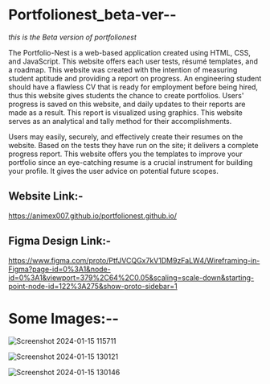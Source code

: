 # Portfolionest_beta-ver--
*this is the Beta version of portfolionest*


 
The Portfolio-Nest is a web-based application created using HTML, CSS, and
JavaScript. This website offers each user tests, résumé templates, and a roadmap. This
website was created with the intention of measuring student aptitude and providing a
report on progress. An engineering student should have a flawless CV that is ready for
employment before being hired, thus this website gives students the chance to create
portfolios.
Users' progress is saved on this website, and daily updates to their reports are made as
a result. This report is visualized using graphics. This website serves as an analytical
and tally method for their accomplishments.




Users may easily, securely, and effectively create their resumes on the website. Based
on the tests they have run on the site; it delivers a complete progress report. This
website offers you the templates to improve your portfolio since an eye-catching
resume is a crucial instrument for building your profile. It gives the user advice on
potential future scopes.


## Website Link:-
https://animex007.github.io/portfolionest.github.io/


## Figma Design Link:- 
https://www.figma.com/proto/PtfJVCQGx7kV1DM9zFaLW4/Wireframing-in-Figma?page-id=0%3A1&node-id=0%3A1&viewport=379%2C64%2C0.05&scaling=scale-down&starting-point-node-id=122%3A275&show-proto-sidebar=1



# Some Images:--

![Screenshot 2024-01-15 115711](https://github.com/rohansnishad/portfolionest_beta-ver--/assets/98040172/a3528af3-889a-484d-939d-483d35fa68b5)

![Screenshot 2024-01-15 130121](https://github.com/rohansnishad/portfolionest_beta-ver--/assets/98040172/56bcf424-6082-41f3-94e9-32aa98cd3bfb)

![Screenshot 2024-01-15 130146](https://github.com/rohansnishad/portfolionest_beta-ver--/assets/98040172/7c45c8eb-c865-4d31-b35d-9c61023f377c)

